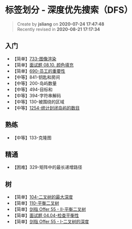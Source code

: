标签划分 - 深度优先搜索（DFS）
===

> Create by **jsliang** on **2020-07-24 17:47:48**  
> Recently revised in **2020-08-21 17:17:34**

## 入门

* 【简单】[733-图像渲染](https://leetcode-cn.com/problems/flood-fill/)
* 【简单】[面试题 08.10. 颜色填充](https://leetcode-cn.com/problems/color-fill-lcci/)
* 【简单】[690-员工的重要性](https://leetcode-cn.com/problems/employee-importance/)
* 【中等】841-钥匙和房间
* 【中等】200-岛屿数量
* 【中等】494-目标和
* 【中等】394-字符串解码
* 【中等】130-被围绕的区域
* 【中等】[1254-统计封闭岛屿的数目](https://leetcode-cn.com/problems/number-of-closed-islands/)

## 熟练

* 【中等】133-克隆图

## 精通

* 【困难】329-矩阵中的最长递增路径

## 树

* 【简单】[104-二叉树的最大深度](https://leetcode-cn.com/problems/maximum-depth-of-binary-tree/)
* 【简单】[110-平衡二叉树](https://leetcode-cn.com/problems/balanced-binary-tree/)
* 【简单】[剑指 Offer 55 - II-平衡二叉树](https://leetcode-cn.com/problems/ping-heng-er-cha-shu-lcof/)
* 【简单】[面试题 04.04-检查平衡性](https://leetcode-cn.com/problems/check-balance-lcci/)
* 【简单】[剑指 Offer 55 - I-二叉树的深度](https://leetcode-cn.com/problems/er-cha-shu-de-shen-du-lcof/)